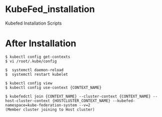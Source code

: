 # KubeFed_installation
Kubefed Installation Scripts

# After Installation
```
$ kubectl config get-contexts
$ vi /root/.kube/config
```
```
$  systemctl daemon-reload
$  systemctl restart kubelet
```
```
$ kubectl config view
$ kubectl config use-context {CONTEXT_NAME}
```
```
$ kubefedctl join {CONTEXT_NAME} --cluster-context {CONTEXT_NAME} --host-cluster-context {HOSTCLUSTER_CONTEXT_NAME} --kubefed-namespace=kube-federation-system --v=2
(Member cluster joining to Host cluster)
```
